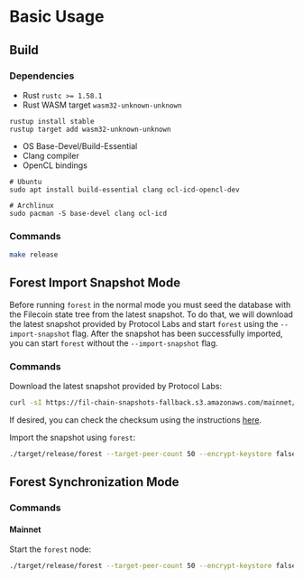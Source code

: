 # Basic Usage

## Build

### Dependencies

* Rust `rustc >= 1.58.1`
* Rust WASM target `wasm32-unknown-unknown`

```shell
rustup install stable
rustup target add wasm32-unknown-unknown
```

* OS Base-Devel/Build-Essential
* Clang compiler
* OpenCL bindings

```shell
# Ubuntu
sudo apt install build-essential clang ocl-icd-opencl-dev

# Archlinux
sudo pacman -S base-devel clang ocl-icd
```

### Commands

```bash
make release
```

## Forest Import Snapshot Mode

Before running `forest` in the normal mode you must seed the database with the Filecoin state tree from the latest snapshot. To do that, we will download the latest snapshot provided by Protocol Labs and start `forest` using the `--import-snapshot` flag. After the snapshot has been successfully imported, you can start `forest` without the `--import-snapshot` flag.

### Commands

Download the latest snapshot provided by Protocol Labs:

```bash
curl -sI https://fil-chain-snapshots-fallback.s3.amazonaws.com/mainnet/minimal_finality_stateroots_latest.car | perl -ne '/x-amz-website-redirect-location:\s(.+)\.car/ && print "$1.sha256sum\n$1.car"' | xargs wget
```

If desired, you can check the checksum using the instructions [here](https://lotus.filecoin.io/docs/set-up/chain-management/#lightweight-snapshot).

Import the snapshot using `forest`:

```bash
./target/release/forest --target-peer-count 50 --encrypt-keystore false --import-snapshot /path/to/snapshot/file
```

## Forest Synchronization Mode

### Commands

#### Mainnet

Start the `forest` node:

```bash
./target/release/forest --target-peer-count 50 --encrypt-keystore false
```

